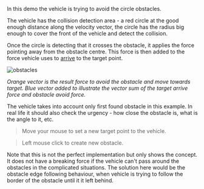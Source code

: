 In this demo the vehicle is trying to avoid the circle obstacles. 

The vehicle has the collision detection area - a red circle at the good enough distance along the velocity vector, the circle has the radius big enough to cover the front of the vehicle and detect the collision.

Once the circle is detecting that it crosses the obstacle, it applies the force pointing away from the obstacle centre. This force is then added to the force vehicle uses to [arrive](http://www.red3d.com/cwr/steer/Arrival.html) to the target point.

![obstacles](/images/obstacles.png)

*Orange vector is the result force to avoid the obstacle and move towards target. Blue vector added to illustrate the vector sum of the target arrive force and obstacle avoid force.*

The vehicle takes into account only first found obstacle in this example. In real life it should also check the urgency - how close the obstacle is, what is the angle to it, etc.

> Move your mouse to set a new target point to the vehicle.

> Left mouse click to create new obstacle.

Note that this is not the perfect implementation but only shows the concept. It does not have a breaking force if the vehicle can't pass around the obstacles in the complicated situations. The solution here would be the obstacle edge following behaviour, when vehicle is trying to follow the border of the obstacle until it it left behind.
